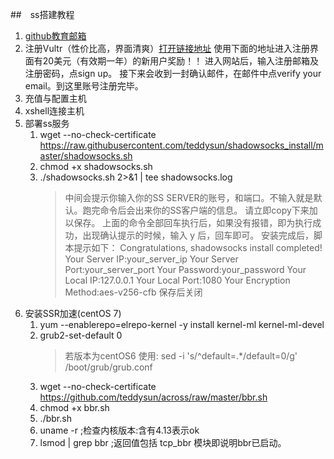 ##　ss搭建教程
1. [github教育邮箱](https://education.github.com/pack/offers#digitalocean)
2. 注册Vultr（性价比高，界面清爽）[打开链接地址](https://www.vultr.com/?ref=7249974)
   使用下面的地址进入注册界面有20美元（有效期一年）的新用户奖励！！
   进入网站后，输入注册邮箱及注册密码，点sign up。
   接下来会收到一封确认邮件，在邮件中点verify your email。到这里账号注册完毕。
3. 充值与配置主机
4. xshell连接主机
5. 部署ss服务
    1. wget --no-check-certificate https://raw.githubusercontent.com/teddysun/shadowsocks_install/master/shadowsocks.sh
    2. chmod +x shadowsocks.sh
    3. ./shadowsocks.sh 2>&1 | tee shadowsocks.log
        > 中间会提示你输入你的SS SERVER的账号，和端口。不输入就是默认。跑完命令后会出来你的SS客户端的信息。
        请立即copy下来加以保存。
        上面的命令全部回车执行后，如果没有报错，即为执行成功，出现确认提示的时候，输入 y 后，回车即可。
        安装完成后，脚本提示如下：
        Congratulations, shadowsocks install completed!
        Your Server IP:your_server_ip
        Your Server Port:your_server_port
        Your Password:your_password
        Your Local IP:127.0.0.1
        Your Local Port:1080
        Your Encryption Method:aes-v256-cfb 
        保存后关闭
6. 安装SSR加速(centOS 7)
    1. yum --enablerepo=elrepo-kernel -y install kernel-ml kernel-ml-devel
    2. grub2-set-default 0
        > 若版本为centOS6 使用: sed -i 's/^default=.*/default=0/g' /boot/grub/grub.conf
    3. wget --no-check-certificate https://github.com/teddysun/across/raw/master/bbr.sh
    4. chmod +x bbr.sh
    5. ./bbr.sh
    6. uname -r ;检查内核版本:含有4.13表示ok
    7. lsmod | grep bbr ;返回值包括 tcp_bbr 模块即说明bbr已启动。
